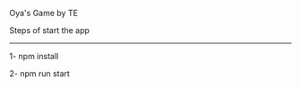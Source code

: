 Oya's Game by TE


Steps of start the app  
***************************
1- npm install

2- npm run start
